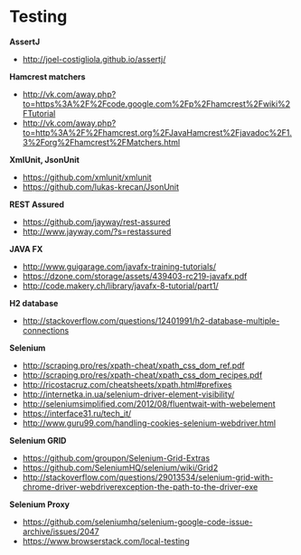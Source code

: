 # Testing

**AssertJ**  
* http://joel-costigliola.github.io/assertj/

**Hamcrest matchers**    
* http://vk.com/away.php?to=https%3A%2F%2Fcode.google.com%2Fp%2Fhamcrest%2Fwiki%2FTutorial  
* http://vk.com/away.php?to=http%3A%2F%2Fhamcrest.org%2FJavaHamcrest%2Fjavadoc%2F1.3%2Forg%2Fhamcrest%2FMatchers.html  

**XmlUnit, JsonUnit**    
* https://github.com/xmlunit/xmlunit  
* https://github.com/lukas-krecan/JsonUnit  

**REST Assured**  
* https://github.com/jayway/rest-assured  
* http://www.jayway.com/?s=restassured  

**JAVA FX** 
* http://www.guigarage.com/javafx-training-tutorials/
* https://dzone.com/storage/assets/439403-rc219-javafx.pdf
* http://code.makery.ch/library/javafx-8-tutorial/part1/

**H2 database**
* http://stackoverflow.com/questions/12401991/h2-database-multiple-connections

**Selenium**  
* http://scraping.pro/res/xpath-cheat/xpath_css_dom_ref.pdf
* http://scraping.pro/res/xpath-cheat/xpath_css_dom_recipes.pdf
* http://ricostacruz.com/cheatsheets/xpath.html#prefixes
* http://internetka.in.ua/selenium-driver-element-visibility/
* http://seleniumsimplified.com/2012/08/fluentwait-with-webelement
* https://interface31.ru/tech_it/
* http://www.guru99.com/handling-cookies-selenium-webdriver.html


**Selenium GRID**  
* https://github.com/groupon/Selenium-Grid-Extras
* https://github.com/SeleniumHQ/selenium/wiki/Grid2
* http://stackoverflow.com/questions/29013534/selenium-grid-with-chrome-driver-webdriverexception-the-path-to-the-driver-exe

**Selenium Proxy**
* https://github.com/seleniumhq/selenium-google-code-issue-archive/issues/2047
* https://www.browserstack.com/local-testing
